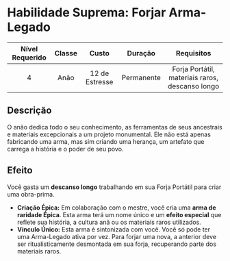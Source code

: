 # Habilidade Suprema: Forjar Arma-Legado

| Nível Requerido | Classe | Custo | Duração | Requisitos |
| :---: | :---: | :---: | :---: | :---: |
| 4 | Anão | 12 de Estresse | Permanente | Forja Portátil, materiais raros, descanso longo |

## Descrição
O anão dedica todo o seu conhecimento, as ferramentas de seus ancestrais e materiais excepcionais a um projeto monumental. Ele não está apenas fabricando uma arma, mas sim criando uma herança, um artefato que carrega a história e o poder de seu povo.

## Efeito
Você gasta um **descanso longo** trabalhando em sua Forja Portátil para criar uma obra-prima.

* **Criação Épica:** Em colaboração com o mestre, você cria uma **arma de raridade Épica**. Esta arma terá um nome único e um **efeito especial** que reflete sua história, a cultura anã ou os materiais raros utilizados.
* **Vínculo Único:** Esta arma é sintonizada com você. Você só pode ter uma Arma-Legado ativa por vez. Para forjar uma nova, a anterior deve ser ritualisticamente desmontada em sua forja, recuperando parte dos materiais raros.